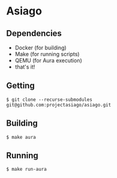 # Asiago

## Dependencies
 - Docker (for building)
 - Make (for running scripts)
 - QEMU (for Aura execution)
 - that's it!

## Getting
```
$ git clone --recurse-submodules git@github.com:projectasiago/asiago.git
```

## Building
```
$ make aura
```

## Running
```
$ make run-aura
```